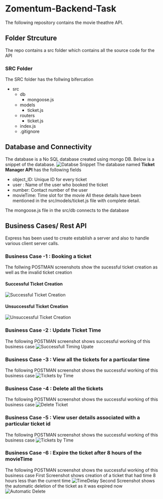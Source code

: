 # Zomentum-Backend-Task
The following repository contains the movie theathre API. 

## Folder Strcuture
The repo contains a src folder which contains all the source code for the API
  ### SRC Folder
  
  The SRC folder has the follwing bifercation 
  * src
    * db
      * mongoose.js
    * models
      * ticket.js
    * routers
      * ticket.js
    * index.js
    * .gitignore
    
   
## Database and Connectivity

The database is a No SQL database created using mongo DB. 
Below is a snippet of the database. 
![Databse Snippet](/images/Database.png)
The database named **Ticket Manager API** has the following fields
* object_ID: Unique ID for every ticket
* user : Name of the user who booked the ticket 
* number: Contact number of the user
* movieTime: Time slot for the movie
All these details have been mentioned in the src/models/ticket.js file with complete detail.

The mongoose.js file in the src/db connects to the database


## Business Cases/ Rest API 

Express has been used to create establish a server and also to handle various client server calls.

### Business Case -1 : Booking a ticket 
The follwing POSTMAN screenshots show the sucessful ticket creation as well as the invalid ticket creation

#### Successful Ticket Creation 
![Successful Ticket Creation](/images/validTicket.png)


#### Unsuccessful Ticket Creation 
![Unsuccessful Ticket Creation](/images/invalidTicket.png)


### Business Case -2 : Update Ticket Time 
The following POSTMAN screenshot shows successful working of this business case
![Successfull Timing Upate](/images/updateTime.png)

### Business Case -3 : View all the tickets for a particular time 
The following POSTMAN screenshot shows the successful working of this business case 
![Tickets by Time](/images/getTicketsByTime.png)


### Business Case -4 : Delete all the tickets 
The following POSTMAN screenshot shows the successful working of this business case 
![Delete Ticket](/images/deleteTicket.png)


### Business Case -5 : View user details associated with a particular ticket id 
The following POSTMAN screenshot shows the successful working of this business case 
![Tickets by Time](/images/userDetail.png)


### Business Case -6 : Expire the ticket after 8 hours of the movieTime 
The following POSTMAN screenshot shows the successful working of this business case 
First Screenshot shows creation of a ticket that had time 8 hours less than the current time
![TimeDelay](/images/invalidTime.png)
Second Screenshot shows the automatic deletion of the ticket as it was expired now\
![Automatic Delete](/images/invalidTimeDeleted.png)




